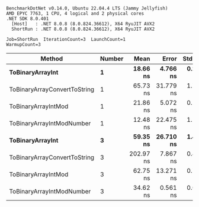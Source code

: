 ```

BenchmarkDotNet v0.14.0, Ubuntu 22.04.4 LTS (Jammy Jellyfish)
AMD EPYC 7763, 1 CPU, 4 logical and 2 physical cores
.NET SDK 8.0.401
  [Host]   : .NET 8.0.8 (8.0.824.36612), X64 RyuJIT AVX2
  ShortRun : .NET 8.0.8 (8.0.824.36612), X64 RyuJIT AVX2

Job=ShortRun  IterationCount=3  LaunchCount=1  
WarmupCount=3  

```
| Method                       | Number | Mean      | Error     | StdDev   | Min       | Max       | Gen0   | Allocated |
|----------------------------- |------- |----------:|----------:|---------:|----------:|----------:|-------:|----------:|
| **ToBinaryArrayInt**             | **1**      |  **18.66 ns** |  **4.766 ns** | **0.261 ns** |  **18.42 ns** |  **18.94 ns** | **0.0004** |      **32 B** |
| ToBinaryArrayConvertToString | 1      |  65.73 ns | 31.779 ns | 1.742 ns |  64.07 ns |  67.54 ns | 0.0011 |      96 B |
| ToBinaryArrayIntMod          | 1      |  21.86 ns |  5.072 ns | 0.278 ns |  21.64 ns |  22.17 ns | 0.0004 |      32 B |
| ToBinaryArrayIntModNumber    | 1      |  12.48 ns | 22.475 ns | 1.232 ns |  11.06 ns |  13.24 ns | 0.0004 |      32 B |
| **ToBinaryArrayInt**             | **3**      |  **59.35 ns** | **26.710 ns** | **1.464 ns** |  **58.30 ns** |  **61.02 ns** | **0.0011** |      **96 B** |
| ToBinaryArrayConvertToString | 3      | 202.97 ns |  7.867 ns | 0.431 ns | 202.60 ns | 203.44 ns | 0.0033 |     296 B |
| ToBinaryArrayIntMod          | 3      |  62.75 ns | 13.271 ns | 0.727 ns |  61.92 ns |  63.26 ns | 0.0011 |      96 B |
| ToBinaryArrayIntModNumber    | 3      |  34.62 ns |  0.561 ns | 0.031 ns |  34.59 ns |  34.65 ns | 0.0011 |      96 B |
